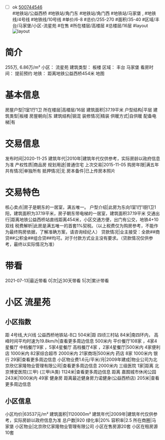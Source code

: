 - [ ] ok [500744546](https://bj.5i5j.com/ershoufang/500744546.html)  
 #地铁站/公益西桥 #地铁站/角门东 #地铁站/角门西 #地铁站/马家堡 ,  #地铁线/4号线 #地铁线/10号线
#单价/6-8 #总价/255-270 #面积/35-40   #区域/丰台/马家堡/小区-流星苑 #在售 #所在楼层/高楼层 #总楼层/16层 #layout 
![layout](http://image2a.5i5j.com/bdir/layout/48c43aa3650d43a29f55c997409cfa29.JPG_P5.jpg) 
# 简介 
 255万,  6.86万/m² 
小区： 流星苑
建筑类型： 板楼
区域： 丰台 马家堡
看房时间： 提前预约
地铁： 距离地铁公益西桥454米 地图
# 基本信息 
 房屋户型|1室1厅1卫
所在楼层|高楼层/16层
建筑面积|37.19平米
户型结构|平层
建筑类型|板楼
房屋朝向|东
建筑结构|钢混
装修情况|精装
供暖方式|自供暖
配备电梯|有
# 交易信息 
 发布时间|2020-11-25
建筑年代|2010年|建筑年代仅供参考，实际房龄以政府信息为准
产权性质|商品房
规划用途|普通住宅
上次交易|2015-11-05
购房年限|满五年
共有情况|单独所有
抵押情况|无
房本备件|已上传房本照片
# 交易特色 
 核心卖点|房子是朝东的一居室，满五唯一。
户型介绍|此房为东向1室1厅1厨1卫1阳，建筑面积为37.19平米，房子朝东带电梯的一居室，建筑面积37.19平米
交通出行|距离地铁公益西桥站直线距离454米，小区交通方便，出门有公交，地铁4+10双线
税费解析|此房是满五唯一的首套1%契税。（以上税费仅为购房参考，不能作为最终购房依据，了解准确方案，请咨询经纪人）
贷款情况|业主接受：全款##商贷##公积金##组合贷##均可。对于付款方式业主没有要求。（贷款情况仅供参考，最终以实际情况为准）
# 带看 
 2021-07-13|最近带看	 0|次|近30天带看	 5|次|累计带看
# 小区 流星苑
## 小区指数 
 距 4号线,大兴线 公益西桥地铁站-B口 504米|距 四顷三村站 84米|南四环内， 高峰时间平均时速为19.8km/h|查看更多周边信息
500米内 平价餐厅108家 ，4家4星餐厅
中档餐厅9家 ，5家4星餐厅
高档餐厅4家 ，2家4星餐厅|500米内 4家便利店
1000米内 82家综合超市
2000米内 21家商场|500米内 药店 8家
1000米内 银行 29家|查看更多周边信息
小区物业费1.6元/平米/月|2009年建成|物业公司为北京欣亿家隆物业管理有限公司|查看更多周边信息
2000米内 三级医院 1家|距离 北京博爱医院(三甲) (三甲/A类) 1124米|查看更多周边信息
距离 嘉囿城市休闲公园 243米|1000米内 49家 健身房
距离最近健身房力诺健身(公益西桥店) 205米|查看更多周边信息
## 小区信息 
 小区均价|63537元/m²
建筑面积|1120000m²
建筑年代|2009年|建筑年代仅供参考，实际房龄以政府信息为准
总户数|920
绿化率|20%
容积率|2.5
所在商圈|马家堡
小区物业|北京欣亿家隆物业管理有限公司
小区在售房源20套
小区在租房源10套
